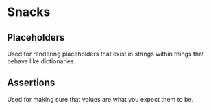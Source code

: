 Snacks
=============

## Placeholders

Used for rendering placeholders that exist in strings
within things that behave like dictionaries.

## Assertions

Used for making sure that values are what you expect them to be.
